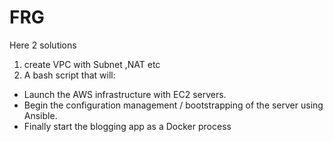 # FRG

Here 2 solutions 
1. create  VPC with Subnet ,NAT etc 
2. A bash script that will:
- Launch the AWS infrastructure with EC2 servers. 
- Begin the configuration management / bootstrapping of the server using Ansible.
- Finally start the blogging app as a Docker process
